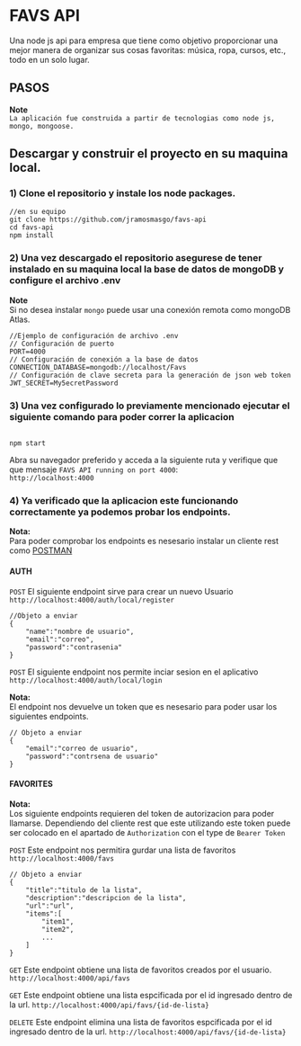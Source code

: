 # FAVS API

Una node js api para empresa que tiene como objetivo proporcionar una mejor manera de organizar sus cosas favoritas: música, ropa, cursos, etc., todo en un solo lugar.

## PASOS

**Note**  
`La aplicación fue construida a partir de tecnologias como node js, mongo, mongoose.`

## Descargar y construir el proyecto en su maquina local.

### 1) Clone el repositorio y instale los node packages.

```
//en su equipo
git clone https://github.com/jramosmasgo/favs-api
cd favs-api
npm install
```

### 2) Una vez descargado el repositorio asegurese de tener instalado en su maquina local la base de datos de mongoDB y configure el archivo .env

**Note**  
Si no desea instalar `mongo` puede usar una conexión remota como mongoDB Atlas.

```
//Ejemplo de configuración de archivo .env
// Configuración de puerto
PORT=4000
// Configuración de conexión a la base de datos
CONNECTION_DATABASE=mongodb://localhost/Favs
// Configuración de clave secreta para la generación de json web token
JWT_SECRET=My5ecretPassword
```

### 3) Una vez configurado lo previamente mencionado ejecutar el siguiente comando para poder correr la aplicacion

```

npm start
```

Abra su navegador preferido y acceda a la siguiente ruta y verifique que que mensaje `FAVS API running on port 4000`:  
`http://localhost:4000`

### 4) Ya verificado que la aplicacion este funcionando correctamente ya podemos probar los endpoints.

**Nota:**  
Para poder comprobar los endpoints es nesesario instalar un cliente rest como [POSTMAN](https://www.postman.com/downloads/)

#### AUTH

`POST` El siguiente endpoint sirve para crear un nuevo Usuario `http://localhost:4000/auth/local/register`

```
//Objeto a enviar
{
    "name":"nombre de usuario",
    "email":"correo",
    "password":"contrasenia"
}
```

`POST` El siguiente endpoint nos permite inciar sesion en el aplicativo `http://localhost:4000/auth/local/login`

**Nota:**  
El endpoint nos devuelve un token que es nesesario para poder usar los siguientes endpoints.

```
// Objeto a enviar
{
    "email":"correo de usuario",
    "password":"contrsena de usuario"
}
```

#### FAVORITES

**Nota:**  
Los siguiente endpoints requieren del token de autorizacion para poder llamarse. Dependiendo del cliente rest que este utilizando este token puede ser colocado en el apartado de `Authorization` con el type de `Bearer Token`

`POST` Este endpoint nos permitira gurdar una lista de favoritos `http://localhost:4000/favs`

```
// Objeto a enviar
{
    "title":"titulo de la lista",
    "description":"descripcion de la lista",
    "url":"url",
    "items":[
        "item1",
        "item2",
        ...
    ]
}
```

`GET` Este endpoint obtiene una lista de favoritos creados por el usuario. `http://localhost:4000/api/favs`

`GET` Este endpoint obtiene una lista espcificada por el id ingresado dentro de la url. `http://localhost:4000/api/favs/{id-de-lista}`

`DELETE` Este endpoint elimina una lista de favoritos espcificada por el id ingresado dentro de la url. `http://localhost:4000/api/favs/{id-de-lista}`
